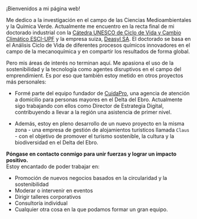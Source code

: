 ¡Bienvenidos a mi página web!

Me dedico a la investigación en el campo de las Ciencias Medioambientales y la Química Verde. Actualmente me encuentro en la recta final de mi doctorado industrial con la [Cátedra UNESCO de Ciclo de Vida y Cambio Climático ESCI-UPF](https://www.esci.upf.edu/en/unesco-chair-in-life-cycle-and-climate-change/catedra-introduction) y la empresa suiza, [Deasyl SA](https://deasyl.com/). El doctorado se basa en el Análisis Ciclo de Vida de diferentes procesos químicos innovadores en el campo de la mecanoquímica y en compartir los resultados de forma global.

Pero mis áreas de interés no terminan aquí. Me apasiona el uso de la sostenibilidad y la tecnología como agentes disruptivos en el campo del emprendimient. Es por eso que también estoy metido en otros proyectos más personales:

- Formé parte del equipo fundador de [CuidaPro](https://cuida-pro.com/), una agencia de atención a domicilio para personas mayores en el Delta del Ebro. Actualmente sigo trabajando con ellos como Director de Estrategia Digital, contribuyendo a llevar a la región una asistencia de primer nivel.

- Además, estoy en pleno desarrollo de un nuevo proyecto en la misma zona - una empresa de gestión de alojamientos turísticos llamada `Claus` - con el objetivo de promover el turismo sostenible, la cultura y la biodiversidad en el Delta del Ebro.

<strong> Póngase en contacto conmigo para unir fuerzas y lograr un impacto positivo. </strong> <br>
Estoy encantado de poder trabajar en:
- Promoción de nuevos negocios basados en la circularidad y la sostenibilidad
- Moderar o intervenir en eventos
- Dirigir talleres corporativos
- Consultoría individual
- Cualquier otra cosa en la que podamos formar un gran equipo.
